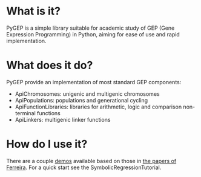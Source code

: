# What is it? #
PyGEP is a simple library suitable for academic study of GEP (Gene Expression Programming) in Python, aiming for ease of use and rapid implementation.

# What does it do? #
PyGEP provide an implementation of most standard GEP components:
  * ApiChromosomes: unigenic and multigenic chromosomes
  * ApiPopulations: populations and generational cycling
  * ApiFunctionLibraries: libraries for arithmetic, logic and comparison non-terminal functions
  * ApiLinkers: multigenic linker functions

# How do I use it? #
There are a couple [demos](http://pygep.googlecode.com/svn/tags/pygep-0.1-beta/src/demo/) available based on those in [the papers of Ferreira](http://gene-expression-programming.com/GEPBiblio.asp).  For a quick start see the SymbolicRegressionTutorial.